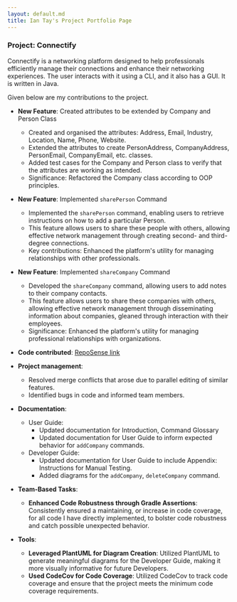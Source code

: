 ```yaml
---
layout: default.md
title: Ian Tay's Project Portfolio Page
---
```


### Project: Connectify

Connectify is a networking platform designed to help professionals efficiently manage their connections and enhance their networking experiences. The user interacts with it using a CLI, and it also has a GUI. It is written in Java.

Given below are my contributions to the project.

* **New Feature**: Created attributes to be extended by Company and Person Class
  * Created and organised the attributes: Address, Email, Industry, Location, Name, Phone, Website.
  * Extended the attributes to create PersonAddress, CompanyAddress, PersonEmail, CompanyEmail, etc. classes.
  * Added test cases for the Company and Person class to verify that the attributes are working as intended.
  * Significance: Refactored the Company class according to OOP principles.

* **New Feature**: Implemented `sharePerson` Command
  * Implemented the `sharePerson` command, enabling users to retrieve instructions on how to add a particular Person.
  * This feature allows users to share these people with others, allowing effective network management through creating second- and third-degree connections.
  * Key contributions: Enhanced the platform's utility for managing relationships with other professionals.

* **New Feature**: Implemented `shareCompany` Command
  * Developed the `shareCompany` command, allowing users to add notes to their company contacts.
  * This feature allows users to share these companies with others, allowing effective network management through disseminating information about companies, gleaned through interaction with their employees.
  * Significance: Enhanced the platform's utility for managing professional relationships with organizations.

* **Code contributed**: [RepoSense link](https://nus-cs2103-ay2324s1.github.io/tp-dashboard/?search=T15-4&sort=groupTitle&sortWithin=title&timeframe=commit&mergegroup=&groupSelect=groupByRepos&breakdown=true&checkedFileTypes=docs~functional-code~test-code&since=2023-09-22&tabOpen=true&tabType=authorship&zFR=false&tabAuthor=tayian&tabRepo=AY2324S1-CS2103T-T15-4%2Ftp%5Bmaster%5D&authorshipIsMergeGroup=false&authorshipFileTypes=docs~functional-code~test-code&authorshipIsBinaryFileTypeChecked=false&authorshipIsIgnoredFilesChecked=false)

* **Project management**:
    * Resolved merge conflicts that arose due to parallel editing of similar features.
    * Identified bugs in code and informed team members.

* **Documentation**:
    * User Guide:
        * Updated documentation for Introduction, Command Glossary
        * Updated documentation for User Guide to inform expected behavior for `addCompany` commands.
    * Developer Guide:
        * Updated documentation for User Guide to include Appendix: Instructions for Manual Testing.
        * Added diagrams for the `addCompany`, `deleteCompany` command.

* **Team-Based Tasks**:
    * **Enhanced Code Robustness through Gradle Assertions**: Consistently ensured a maintaining, or increase in code coverage, for all code I have directly implemented, to bolster code robustness and catch possible unexpected behavior.

* **Tools**:
    * **Leveraged PlantUML for Diagram Creation**: Utilized PlantUML to generate meaningful diagrams for the Developer Guide, making it more visually informative for future Developers.
    * **Used CodeCov for Code Coverage**: Utilized CodeCov to track code coverage and ensure that the project meets the minimum code coverage requirements.
